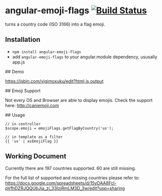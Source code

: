 # angular-emoji-flags [![Build Status](https://travis-ci.org/zwacky/angular-emoji-flags.svg?branch=master)](https://travis-ci.org/zwacky/angular-emoji-flags)

turns a country code (ISO 3166) into a flag emoji.

## Installation

- `npm install angular-emoji-flags`
- add `angular-emoji-flags` to your angular.module dependency, ususally app.js

## Demo

https://jsbin.com/yigimoxuku/edit?html,js,output

## Emoji Support

Not every OS and Browser are able to display emojis. Check the support here: http://caniemoji.com

## Usage

```
// in controller
$scope.emoji = emojiFlags.getFlagByCountry('us');

// in template as a filter
{{ 'us' | asEmojiFlag }}
```

## Working Document

Currently there are 197 countries supported. 60 are still missing.

For the full list of supported and missing countries please refer to: https://docs.google.com/spreadsheets/d/15yDAA8Fcl-pVfhDZRJQQUbJia_zj_33IzjRmLM3D_3w/edit?usp=sharing
